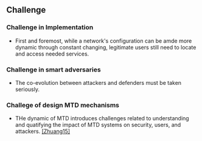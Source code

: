 ## Challenge

### Challenge in Implementation
- First and foremost, while a network's configuration can be amde more dynamic through constant changing, legitimate users still need to locate and access needed services. 


### Challenge in smart adversaries
- The co-evolution between attackers and defenders must be taken seriously.

### Challege of design MTD mechanisms
- THe dynamic of MTD introduces challenges related to understanding and quatifying the impact of MTD systems on security, users, and attackers. [[Zhuang15]](http://people.cis.ksu.edu/~sdeloach/publications/Conference/MTD15-attacktheory.pdf)
